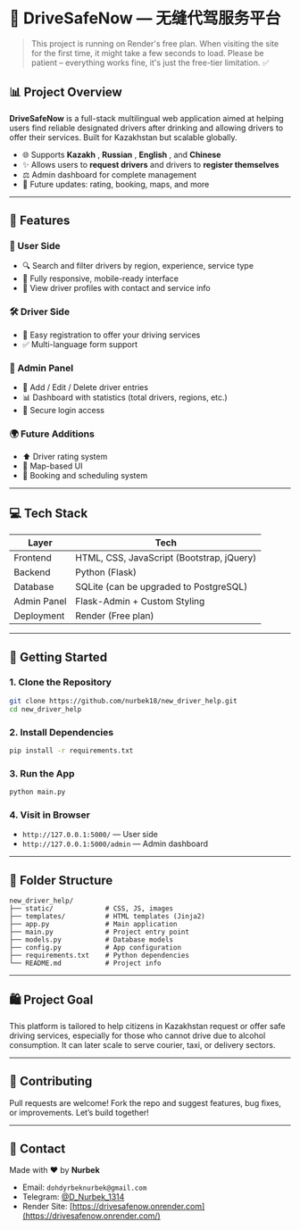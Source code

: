 
# 🚗 DriveSafeNow — 无缝代驾服务平台

> This project is running on Render's free plan. When visiting the site for the first time, it might take a few seconds to load. Please be patient – everything works fine, it's just the free-tier limitation. ✅

## 📊 Project Overview

**DriveSafeNow** is a full-stack multilingual web application aimed at helping users find reliable designated drivers after drinking and allowing drivers to offer their services. Built for Kazakhstan but scalable globally.

* 🌐 Supports  **Kazakh** ,  **Russian** ,  **English** , and **Chinese**
* ✨ Allows users to **request drivers** and drivers to **register themselves**
* ⚖️ Admin dashboard for complete management
* 📅 Future updates: rating, booking, maps, and more

---

## 🌟 Features

### 👤 User Side

* 🔍 Search and filter drivers by region, experience, service type
* 📱 Fully responsive, mobile-ready interface
* 📂 View driver profiles with contact and service info

### 🛠️ Driver Side

* 📅 Easy registration to offer your driving services
* ✅ Multi-language form support

### 🔑 Admin Panel

* 📄 Add / Edit / Delete driver entries
* 📊 Dashboard with statistics (total drivers, regions, etc.)
* 🔐 Secure login access

### 🌍 Future Additions

* ⬆️ Driver rating system
* 📍 Map-based UI
* 📆 Booking and scheduling system

---

## 💻 Tech Stack

| Layer       | Tech                                      |
| ----------- | ----------------------------------------- |
| Frontend    | HTML, CSS, JavaScript (Bootstrap, jQuery) |
| Backend     | Python (Flask)                            |
| Database    | SQLite (can be upgraded to PostgreSQL)    |
| Admin Panel | Flask-Admin + Custom Styling              |
| Deployment  | Render (Free plan)                        |

---

## 🚀 Getting Started

### 1. Clone the Repository

```bash
git clone https://github.com/nurbek18/new_driver_help.git
cd new_driver_help
```

### 2. Install Dependencies

```bash
pip install -r requirements.txt
```

### 3. Run the App

```bash
python main.py
```

### 4. Visit in Browser

* `http://127.0.0.1:5000/` — User side
* `http://127.0.0.1:5000/admin` — Admin dashboard

---

## 📆 Folder Structure

```
new_driver_help/
├── static/             # CSS, JS, images
├── templates/          # HTML templates (Jinja2)
├── app.py              # Main application
├── main.py             # Project entry point
├── models.py           # Database models
├── config.py           # App configuration
├── requirements.txt    # Python dependencies
└── README.md           # Project info
```

---

## 🛍️ Project Goal

This platform is tailored to help citizens in Kazakhstan request or offer safe driving services, especially for those who cannot drive due to alcohol consumption. It can later scale to serve courier, taxi, or delivery sectors.

---

## 🤝 Contributing

Pull requests are welcome! Fork the repo and suggest features, bug fixes, or improvements. Let’s build together!

---

## 📧 Contact

Made with ❤️ by **Nurbek**

* Email: `dohdyrbeknurbek@gmail.com`
* Telegram: [@D_Nurbek_1314](https://t.me/D_Nurbek_1314)
* Render Site: [https://drivesafenow.onrender.com](https://drivesafenow.onrender.com/)
